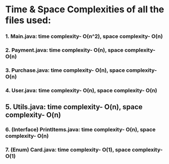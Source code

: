 # Time & Space Complexities of all the files used:
### 1. Main.java: time complexity- O(n^2), space complexity- O(n)
### 2. Payment.java: time complexity- O(n), space complexity- O(n)
### 3. Purchase.java: time complexity- O(n), space complexity- O(n)
### 4. User.java: time complexity- O(n), space complexity- O(n)
## 5. Utils.java: time complexity- O(n), space complexity- O(n)
### 6. (Interface) PrintItems.java: time complexity- O(n), space complexity- O(n)
### 7. (Enum) Card.java: time complexity- O(1), space complexity- O(1)